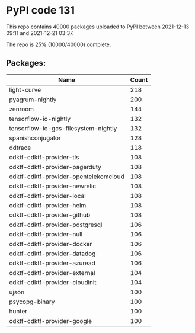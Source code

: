 # PyPI code 131

This repo contains 40000 packages uploaded to PyPI between 
2021-12-13 09:11 and 2021-12-21 03:37.

The repo is 25% (10000/40000) complete.

## Packages:

| Name  | Count |
| ----- | ----- |
| light-curve | 218 |
| pyagrum-nightly | 200 |
| zenroom | 144 |
| tensorflow-io-nightly | 132 |
| tensorflow-io-gcs-filesystem-nightly | 132 |
| spanishconjugator | 128 |
| ddtrace | 118 |
| cdktf-cdktf-provider-tls | 108 |
| cdktf-cdktf-provider-pagerduty | 108 |
| cdktf-cdktf-provider-opentelekomcloud | 108 |
| cdktf-cdktf-provider-newrelic | 108 |
| cdktf-cdktf-provider-local | 108 |
| cdktf-cdktf-provider-helm | 108 |
| cdktf-cdktf-provider-github | 108 |
| cdktf-cdktf-provider-postgresql | 106 |
| cdktf-cdktf-provider-null | 106 |
| cdktf-cdktf-provider-docker | 106 |
| cdktf-cdktf-provider-datadog | 106 |
| cdktf-cdktf-provider-azuread | 106 |
| cdktf-cdktf-provider-external | 104 |
| cdktf-cdktf-provider-cloudinit | 104 |
| ujson | 100 |
| psycopg-binary | 100 |
| hunter | 100 |
| cdktf-cdktf-provider-google | 100 |


